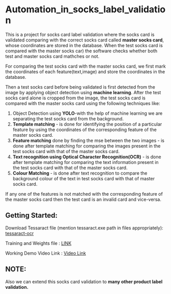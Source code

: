 # Automation_in_socks_label_validation 

This is a project for socks card label validation where the socks card is validated comparing with the correct socks card called **master socks card**, whose coordinates are stored in the database. When the test socks card is compared with the master socks car) the software checks whether both test and master socks card mathches or not.

For comparing the test socks card with the master socks card, we first mark the coordinates of each feature(text,image) and store the coordinates in the database.

Then a test socks card before being validated is first detected from the image by applying object detection using <b>machine learning</b>. After the test socks card alone is cropped from the image, the test socks card is compared with the master socks card using the following techniques like:
<ol>
  <li>Object Detection using <b>YOLO</b>-with the help of machine learning we are separating the test socks card from the background.</li>
  <li><b>Template matching</b> - is done for identifying the position of a particular feature by using the coordinates of the corresponding feature of the master socks card.</li>
  <li><b>Feature matching</b> done by finding the mse between the two images - is done after template matching for comparing the images present in the test socks card with that of the master socks card.</li>
  <li><b>Text recognition using Optical Character Recognition(OCR)</b> - is done after template matching for comparing the text information present in the test socks card with that of the master socks card.</li>
    <li><b>Colour Matching </b>- is done after text recognition to compare the background colour of the text in test socks card with that of master socks card.</li>
</ol>
  
If any one of the features is not matched with the corresponding feature of the master socks card then the test card is an invalid card and vice-versa.

## Getting Started:

Download Tessaract file (mention tessaract.exe path in files appropriately): <a href = "https://sourceforge.net/projects/tesseract-ocr-alt/files/" >tessaract-ocr</a>
</p>
Training and Weights file : <a href="https://drive.google.com/drive/folders/1AgvQbPaQzvm0TTzzf8aSUhYr6TEaTsG3?usp=sharing">LINK</a>
</p>
Working Demo Video Link : <a href="https://drive.google.com/file/d/1jZevcWyvP8egjOecXs6oD600hkJ1MNfk/view?usp=sharing">Video Link</a>

## NOTE:
Also we can extend this socks card validation to **many other product label validation.**
